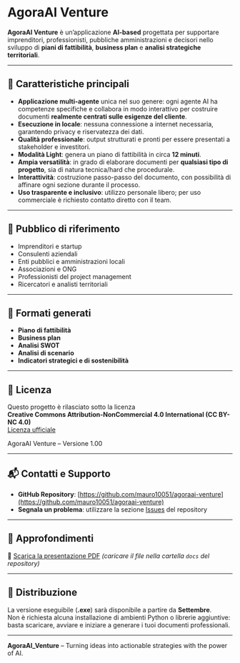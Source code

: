 # AgoraAI Venture

**AgoraAI Venture** è un’applicazione **AI-based** progettata per supportare imprenditori, professionisti, pubbliche amministrazioni e decisori nello sviluppo di **piani di fattibilità**, **business plan** e **analisi strategiche territoriali**.

---

## 🚀 Caratteristiche principali

- **Applicazione multi-agente** unica nel suo genere: ogni agente AI ha competenze specifiche e collabora in modo interattivo per costruire documenti **realmente centrati sulle esigenze del cliente**.
- **Esecuzione in locale**: nessuna connessione a internet necessaria, garantendo privacy e riservatezza dei dati.
- **Qualità professionale**: output strutturati e pronti per essere presentati a stakeholder e investitori.
- **Modalità Light**: genera un piano di fattibilità in circa **12 minuti**.
- **Ampia versatilità**: in grado di elaborare documenti per **qualsiasi tipo di progetto**, sia di natura tecnica/hard che procedurale.
- **Interattività**: costruzione passo-passo del documento, con possibilità di affinare ogni sezione durante il processo.
- **Uso trasparente e inclusivo**: utilizzo personale libero; per uso commerciale è richiesto contatto diretto con il team.

---

## 📌 Pubblico di riferimento

- Imprenditori e startup
- Consulenti aziendali
- Enti pubblici e amministrazioni locali
- Associazioni e ONG
- Professionisti del project management
- Ricercatori e analisti territoriali

---

## 📂 Formati generati

- **Piano di fattibilità**
- **Business plan**
- **Analisi SWOT**
- **Analisi di scenario**
- **Indicatori strategici e di sostenibilità**

---

## 📄 Licenza

Questo progetto è rilasciato sotto la licenza  
**Creative Commons Attribution-NonCommercial 4.0 International (CC BY-NC 4.0)**  
[Licenza ufficiale](https://creativecommons.org/licenses/by-nc/4.0/)

AgoraAI Venture – Versione 1.00

---

## 📬 Contatti e Supporto

- **GitHub Repository**: [https://github.com/mauro10051/agoraai-venture](https://github.com/mauro10051/agoraai-venture)
- **Segnala un problema**: utilizzare la sezione [Issues](https://github.com/mauro10051/agoraai-venture/issues) del repository

---

## 📎 Approfondimenti

📄 [Scarica la presentazione PDF](docs/presentazione_agoraai_venture.pdf) *(caricare il file nella cartella `docs` del repository)*

---

## 📆 Distribuzione

La versione eseguibile (**.exe**) sarà disponibile a partire da **Settembre**.  
Non è richiesta alcuna installazione di ambienti Python o librerie aggiuntive: basta scaricare, avviare e iniziare a generare i tuoi documenti professionali.

---

**AgoraAI_Venture** – Turning ideas into actionable strategies with the power of AI.
